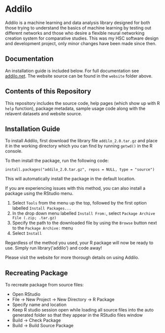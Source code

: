# Addilo

Addilo is a machine learning and data analysis library designed for both those trying to understand the basics of machine learning by testing out different networks and those who desire a flexible neural networking creation system for comparative studies. This was my HSC software design and development project, only minor changes have been made since then.

## Documentation

An installation guide is included below. For full documentation see [addilo.net](https://addilo.net). The website source can be found in the `website` folder above.

## Contents of this Repository

This repository includes the source code, help pages (which show up with R `help` function), package metadata, sample usage code along with the relavent datasets and website source.

## Installation Guide

To install Addilo, first download the library file `addilo_2.0.tar.gz` and place it in the working directory which you can find by running `getwd()` in the R console.

To then install the package, run the following code:

`install.packages("addilo_2.0.tar.gz", repos = NULL, type = "source")`

This will automatically install the package in the default location.

If you are experiencing issues with this method, you can also install a package using the RStudio menu.

1. Select `Tools` from the menu up the top, followed by the first option labelled `Install Packages...`
2. In the drop down menu labelled `Install From:`, select `Package Archive File (.zip; .tar.gz)`
3. Specify the path to the downloaded file by using the `Browse` button next to the `Package Archive:` menu
4. Select `Install`

Regardless of the method you used, your R package will now be ready to use. Simply run library('addilo') and code away!

Please visit the website for more thorough details on using Addilo.

## Recreating Package

To recreate package from source files:

- Open RStudio
- File -> New Project -> New Directory -> R Package
- Specify name and location
- Keep R studio session open while loading all source files into the auto generated folder so that they appear in the RStudio files window
- Build -> Check Package
- Build -> Build Source Package 
